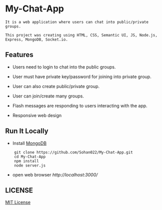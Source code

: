 # My-Chat-App

```
It is a web application where users can chat into public/private groups.

This project was creating using HTML, CSS, Semantic UI, JS, Node.js, Express, MongoDB, Socket.io.
```

## Features

 * Users need to login to chat into the public groups.
 
 * User must have private key/password for joining into private group.
 
 * User can also create public/private group.
 
 * User can join/create many groups.
 
 * Flash messages are responding to users interacting with the app.
 
 * Responsive web design
 
 ## Run It Locally
 
 * Install [MongoDB](https://www.mongodb.com/)
 
```
    git clone https://github.com/Sohan022/My-Chat-App.git
    cd My-Chat-App
    npm install
    node server.js
```
* open web browser *http://localhost:3000/*

## LICENSE

[MIT License](https://github.com/Sohan022/My-Chat-App/blob/master/LICENSE.md)



